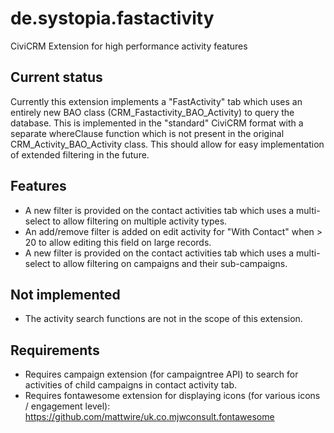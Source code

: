# de.systopia.fastactivity
CiviCRM Extension for high performance activity features

## Current status

Currently this extension implements a "FastActivity" tab which uses an entirely new BAO class (CRM_Fastactivity_BAO_Activity) to query the database.
This is implemented in the "standard" CiviCRM format with a separate whereClause function which is not present in the original CRM_Activity_BAO_Activity class.  This should allow for easy implementation of extended filtering in the future.

## Features
- A new filter is provided on the contact activities tab which uses a multi-select to allow filtering on multiple activity types.
- An add/remove filter is added on edit activity for "With Contact" when > 20 to allow editing this field on large records.
- A new filter is provided on the contact activities tab which uses a multi-select to allow filtering on campaigns and their sub-campaigns.

## Not implemented
- The activity search functions are not in the scope of this extension.

## Requirements
- Requires campaign extension (for campaigntree API) to search for activities of child campaigns in contact activity tab.
- Requires fontawesome extension for displaying icons (for various icons / engagement level): https://github.com/mattwire/uk.co.mjwconsult.fontawesome
